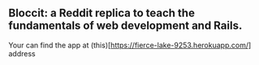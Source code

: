 ## Bloccit: a Reddit replica to teach the fundamentals of web development and Rails.

Your can find the app at (this)[https://fierce-lake-9253.herokuapp.com/] address
